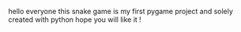 hello everyone this snake game is my first pygame project and solely created with python 
hope you will like it !
